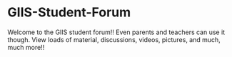# GIIS-Student-Forum
Welcome to the GIIS student forum!! Even parents and teachers can use it though. View loads of material, discussions, videos, pictures, and much, much more!!
